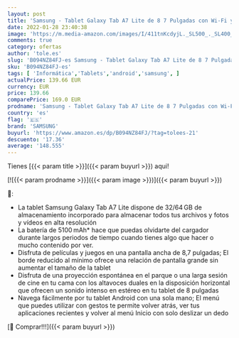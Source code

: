 ```yaml
---
layout: post
title: 'Samsung - Tablet Galaxy Tab A7 Lite de 8 7 Pulgadas con Wi-Fi y Sistema Operativo Android I Color Plata  Versión Es '
date: 2022-01-28 23:40:38
image: 'https://m.media-amazon.com/images/I/411tnKcdyjL._SL500_._SL400_.jpg'
comments: true
category: ofertas
author: 'tole.es'
slug: 'B094NZ84FJ-es Samsung - Tablet Galaxy Tab A7 Lite de 8 7 Pulgadas con...'
sku: 'B094NZ84FJ-es'
tags: [ 'Informática','Tablets','android','samsung', ]
actualPrice: 139.66 EUR
currency: EUR
price: 139.66
comparePrice: 169.0 EUR
prodname: 'Samsung - Tablet Galaxy Tab A7 Lite de 8 7 Pulgadas con Wi-Fi y Sistema Operativo Android I Color Plata  Versión Es '
country: 'es'
flag: '🇪🇸'
brand: 'SAMSUNG'
buyurl: 'https://www.amazon.es/dp/B094NZ84FJ/?tag=tolees-21'
descuento: '17.36'
average: '148.555'
---
```


Tienes [{{< param title >}}]({{< param buyurl >}}) aqui!

[![{{< param prodname >}}]({{< param image >}})]({{< param buyurl >}})

🔎:

- La tablet Samsung Galaxy Tab A7 Lite dispone de 32/64 GB de almacenamiento incorporado para almacenar todos tus archivos y fotos y vídeos en alta resolución
- La batería de 5100 mAh* hace que puedas olvidarte del cargador durante largos periodos de tiempo cuando tienes algo que hacer o mucho contenido por ver.
- Disfruta de películas y juegos en una pantalla ancha de 8,7 pulgadas; El borde reducido al mínimo ofrece una relación de pantalla grande sin aumentar el tamaño de la tablet
- Disfruta de una proyección espontánea en el parque o una larga sesión de cine en tu cama con los altavoces duales en la disposición horizontal que ofrecen un sonido intenso en estéreo en tu tablet de 8 pulgadas
- Navega fácilmente por tu tablet Android con una sola mano; El menú que puedes utilizar con gestos te permite volver atrás, ver tus aplicaciones recientes y volver al menú Inicio con solo deslizar un dedo

[🛒 Comprar!!!]({{< param buyurl >}})
